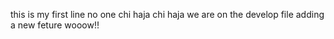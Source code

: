 this is my first line 
no one chi haja chi haja
we are on the develop file
adding a new feture wooow!!